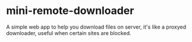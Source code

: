 # mini-remote-downloader
A simple web app to help you download files on server, it's like a proxyed downloader, useful when certain sites are blocked.
